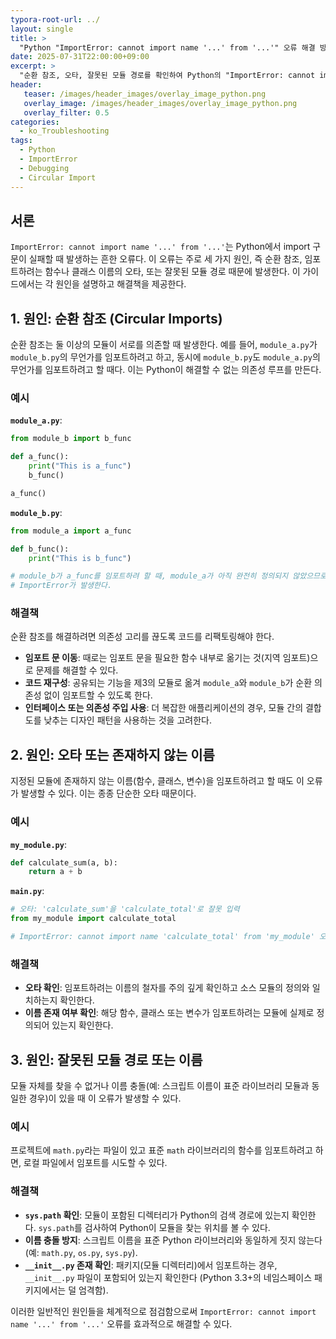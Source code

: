 ```yaml
---
typora-root-url: ../
layout: single
title: >
  "Python "ImportError: cannot import name '...' from '...'" 오류 해결 방법"
date: 2025-07-31T22:00:00+09:00
excerpt: >
  "순환 참조, 오타, 잘못된 모듈 경로를 확인하여 Python의 "ImportError: cannot import name '...' from '...'" 오류를 해결하세요."
header:
   teaser: /images/header_images/overlay_image_python.png
   overlay_image: /images/header_images/overlay_image_python.png
   overlay_filter: 0.5
categories:
  - ko_Troubleshooting
tags:
  - Python
  - ImportError
  - Debugging
  - Circular Import
---
```


## 서론

`ImportError: cannot import name '...' from '...'`는 Python에서 import 구문이 실패할 때 발생하는 흔한 오류다. 이 오류는 주로 세 가지 원인, 즉 순환 참조, 임포트하려는 함수나 클래스 이름의 오타, 또는 잘못된 모듈 경로 때문에 발생한다. 이 가이드에서는 각 원인을 설명하고 해결책을 제공한다.

## 1. 원인: 순환 참조 (Circular Imports)

순환 참조는 둘 이상의 모듈이 서로를 의존할 때 발생한다. 예를 들어, `module_a.py`가 `module_b.py`의 무언가를 임포트하려고 하고, 동시에 `module_b.py`도 `module_a.py`의 무언가를 임포트하려고 할 때다. 이는 Python이 해결할 수 없는 의존성 루프를 만든다.

### 예시

**`module_a.py`**:
```python
from module_b import b_func

def a_func():
    print("This is a_func")
    b_func()

a_func()
```

**`module_b.py`**:
```python
from module_a import a_func

def b_func():
    print("This is b_func")

# module_b가 a_func를 임포트하려 할 때, module_a가 아직 완전히 정의되지 않았으므로
# ImportError가 발생한다.
```

### 해결책

순환 참조를 해결하려면 의존성 고리를 끊도록 코드를 리팩토링해야 한다.

- **임포트 문 이동**: 때로는 임포트 문을 필요한 함수 내부로 옮기는 것(지역 임포트)으로 문제를 해결할 수 있다.
- **코드 재구성**: 공유되는 기능을 제3의 모듈로 옮겨 `module_a`와 `module_b`가 순환 의존성 없이 임포트할 수 있도록 한다.
- **인터페이스 또는 의존성 주입 사용**: 더 복잡한 애플리케이션의 경우, 모듈 간의 결합도를 낮추는 디자인 패턴을 사용하는 것을 고려한다.

## 2. 원인: 오타 또는 존재하지 않는 이름

지정된 모듈에 존재하지 않는 이름(함수, 클래스, 변수)을 임포트하려고 할 때도 이 오류가 발생할 수 있다. 이는 종종 단순한 오타 때문이다.

### 예시

**`my_module.py`**:
```python
def calculate_sum(a, b):
    return a + b
```

**`main.py`**:
```python
# 오타: 'calculate_sum'을 'calculate_total'로 잘못 입력
from my_module import calculate_total 

# ImportError: cannot import name 'calculate_total' from 'my_module' 오류 발생
```

### 해결책

- **오타 확인**: 임포트하려는 이름의 철자를 주의 깊게 확인하고 소스 모듈의 정의와 일치하는지 확인한다.
- **이름 존재 여부 확인**: 해당 함수, 클래스 또는 변수가 임포트하려는 모듈에 실제로 정의되어 있는지 확인한다.

## 3. 원인: 잘못된 모듈 경로 또는 이름

모듈 자체를 찾을 수 없거나 이름 충돌(예: 스크립트 이름이 표준 라이브러리 모듈과 동일한 경우)이 있을 때 이 오류가 발생할 수 있다.

### 예시

프로젝트에 `math.py`라는 파일이 있고 표준 `math` 라이브러리의 함수를 임포트하려고 하면, 로컬 파일에서 임포트를 시도할 수 있다.

### 해결책

- **`sys.path` 확인**: 모듈이 포함된 디렉터리가 Python의 검색 경로에 있는지 확인한다. `sys.path`를 검사하여 Python이 모듈을 찾는 위치를 볼 수 있다.
- **이름 충돌 방지**: 스크립트 이름을 표준 Python 라이브러리와 동일하게 짓지 않는다 (예: `math.py`, `os.py`, `sys.py`).
- **`__init__.py` 존재 확인**: 패키지(모듈 디렉터리)에서 임포트하는 경우, `__init__.py` 파일이 포함되어 있는지 확인한다 (Python 3.3+의 네임스페이스 패키지에서는 덜 엄격함).

이러한 일반적인 원인들을 체계적으로 점검함으로써 `ImportError: cannot import name '...' from '...'` 오류를 효과적으로 해결할 수 있다.

```